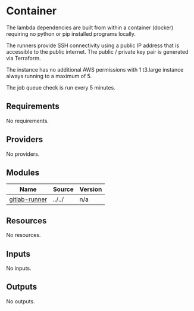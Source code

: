 # Container

The lambda dependencies are built from within a container (docker) requiring no python or pip installed programs
locally.

The runners provide SSH connectivity using a public IP address that is accessible to the public internet. The public /
private key pair is generated via Terraform.

The instance has no additional AWS permissions with 1 t3.large instance always running to a maximum of 5.

The job queue check is run every 5 minutes.

<!-- BEGIN_TF_DOCS -->
## Requirements

No requirements.

## Providers

No providers.

## Modules

| Name | Source | Version |
|------|--------|---------|
| <a name="module_gitlab-runner"></a> [gitlab-runner](#module\_gitlab-runner) | ../../ | n/a |

## Resources

No resources.

## Inputs

No inputs.

## Outputs

No outputs.
<!-- END_TF_DOCS -->
